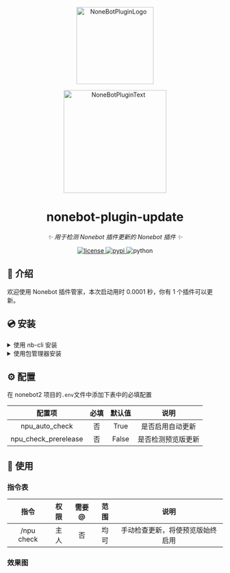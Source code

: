<div align="center">
  <a href="https://v2.nonebot.dev/store"><img src="https://github.com/A-kirami/nonebot-plugin-template/blob/resources/nbp_logo.png" width="180" height="180" alt="NoneBotPluginLogo"></a>
  <br>
  <p><img src="https://github.com/A-kirami/nonebot-plugin-template/blob/resources/NoneBotPlugin.svg" width="240" alt="NoneBotPluginText"></p>
</div>

<div align="center">

# nonebot-plugin-update

_✨ 用于检测 Nonebot 插件更新的 Nonebot 插件 ✨_

<a href="./LICENSE">
    <img src="https://img.shields.io/github/license/owner/nonebot-plugin-update.svg" alt="license">
</a>
<a href="https://pypi.python.org/pypi/nonebot-plugin-update">
    <img src="https://img.shields.io/pypi/v/nonebot-plugin-update.svg" alt="pypi">
</a>
<img src="https://img.shields.io/badge/python-3.8+-blue.svg" alt="python">

</div>

## 📖 介绍

欢迎使用 Nonebot 插件管家，本次启动用时 0.0001 秒，你有 1 个插件可以更新。

## 💿 安装

<details>
<summary>使用 nb-cli 安装</summary>
在 nonebot2 项目的根目录下打开命令行, 输入以下指令即可安装

    nb plugin install nonebot-plugin-update

</details>

<details>
<summary>使用包管理器安装</summary>
在 nonebot2 项目的插件目录下, 打开命令行, 根据你使用的包管理器, 输入相应的安装命令

<details>
<summary>pip</summary>

    pip install nonebot-plugin-update

</details>
<details>
<summary>pdm</summary>

    pdm add nonebot-plugin-update

</details>
<details>
<summary>poetry</summary>

    poetry add nonebot-plugin-update

</details>
<details>
<summary>conda</summary>

    conda install nonebot-plugin-update

</details>

打开 nonebot2 项目根目录下的 `pyproject.toml` 文件, 在 `[tool.nonebot]` 部分追加写入

    plugins = ["nonebot_plugin_update"]

</details>

## ⚙️ 配置

在 nonebot2 项目的`.env`文件中添加下表中的必填配置

|        配置项        | 必填 | 默认值 |        说明        |
| :------------------: | :--: | :----: | :----------------: |
|    npu_auto_check    |  否  |  True  |  是否启用自动更新  |
| npu_check_prerelease |  否  | False  | 是否检测预览版更新 |

## 🎉 使用

### 指令表

|    指令    | 权限 | 需要@ | 范围 |               说明               |
| :--------: | :--: | :---: | :--: | :------------------------------: |
| /npu check | 主人 |  否   | 均可 | 手动检查更新，将使预览版始终启用 |

### 效果图
